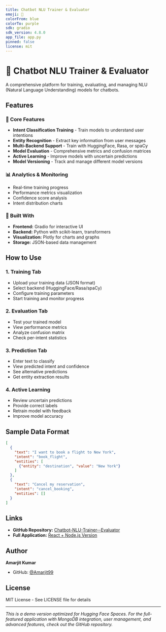 ```yaml
---
title: Chatbot NLU Trainer & Evaluator
emoji: 🤖
colorFrom: blue
colorTo: purple
sdk: gradio
sdk_version: 4.8.0
app_file: app.py
pinned: false
license: mit
---
```


# 🤖 Chatbot NLU Trainer & Evaluator

A comprehensive platform for training, evaluating, and managing NLU (Natural Language Understanding) models for chatbots.

## Features

### 🎯 Core Features
- **Intent Classification Training** - Train models to understand user intentions
- **Entity Recognition** - Extract key information from user messages
- **Multi-Backend Support** - Train with HuggingFace, Rasa, or spaCy
- **Model Evaluation** - Comprehensive metrics and confusion matrices
- **Active Learning** - Improve models with uncertain predictions
- **Model Versioning** - Track and manage different model versions

### 📊 Analytics & Monitoring
- Real-time training progress
- Performance metrics visualization
- Confidence score analysis
- Intent distribution charts

### 🔧 Built With
- **Frontend:** Gradio for interactive UI
- **Backend:** Python with scikit-learn, transformers
- **Visualization:** Plotly for charts and graphs
- **Storage:** JSON-based data management

## How to Use

### 1. Training Tab
- Upload your training data (JSON format)
- Select backend (HuggingFace/Rasa/spaCy)
- Configure training parameters
- Start training and monitor progress

### 2. Evaluation Tab
- Test your trained model
- View performance metrics
- Analyze confusion matrix
- Check per-intent statistics

### 3. Prediction Tab
- Enter text to classify
- View predicted intent and confidence
- See alternative predictions
- Get entity extraction results

### 4. Active Learning
- Review uncertain predictions
- Provide correct labels
- Retrain model with feedback
- Improve model accuracy

## Sample Data Format

```json
[
  {
    "text": "I want to book a flight to New York",
    "intent": "book_flight",
    "entities": [
      {"entity": "destination", "value": "New York"}
    ]
  },
  {
    "text": "Cancel my reservation",
    "intent": "cancel_booking",
    "entities": []
  }
]
```

## Links

- **GitHub Repository:** [Chatbot-NLU-Trainer--Evaluator](https://github.com/Amarjit99/Chatbot-NLU-Trainer--Evaluator)
- **Full Application:** [React + Node.js Version](https://github.com/Amarjit99/Chatbot-NLU-Trainer--Evaluator)

## Author

**Amarjit Kumar**
- GitHub: [@Amarjit99](https://github.com/Amarjit99)

## License

MIT License - See LICENSE file for details

---

*This is a demo version optimized for Hugging Face Spaces. For the full-featured application with MongoDB integration, user management, and advanced features, check out the GitHub repository.*
